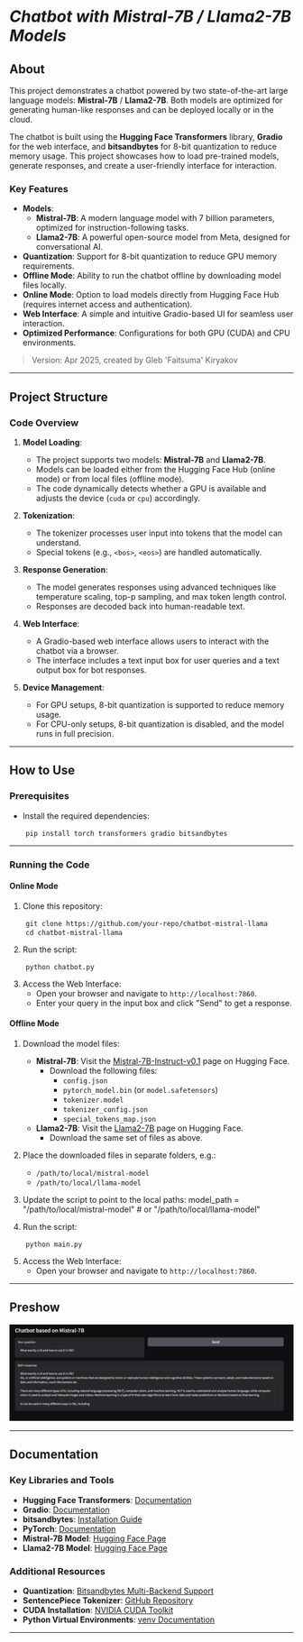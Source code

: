 # **_Chatbot with Mistral-7B / Llama2-7B Models_**

## About
This project demonstrates a chatbot powered by two state-of-the-art large language models: **Mistral-7B** / **Llama2-7B**. Both models are optimized for generating human-like responses and can be deployed locally or in the cloud. 

The chatbot is built using the **Hugging Face Transformers** library, **Gradio** for the web interface, and **bitsandbytes** for 8-bit quantization to reduce memory usage. This project showcases how to load pre-trained models, generate responses, and create a user-friendly interface for interaction.

### Key Features
* **Models**: 
  - **Mistral-7B**: A modern language model with 7 billion parameters, optimized for instruction-following tasks.
  - **Llama2-7B**: A powerful open-source model from Meta, designed for conversational AI.
* **Quantization**: Support for 8-bit quantization to reduce GPU memory requirements.
* **Offline Mode**: Ability to run the chatbot offline by downloading model files locally.
* **Online Mode**: Option to load models directly from Hugging Face Hub (requires internet access and authentication).
* **Web Interface**: A simple and intuitive Gradio-based UI for seamless user interaction.
* **Optimized Performance**: Configurations for both GPU (CUDA) and CPU environments.

> Version: Apr 2025, created by Gleb 'Faitsuma' Kiryakov

---


## Project Structure

### Code Overview
1. **Model Loading**:
   * The project supports two models: **Mistral-7B** and **Llama2-7B**.
   * Models can be loaded either from the Hugging Face Hub (online mode) or from local files (offline mode).
   * The code dynamically detects whether a GPU is available and adjusts the device (`cuda` or `cpu`) accordingly.

2. **Tokenization**:
   * The tokenizer processes user input into tokens that the model can understand.
   * Special tokens (e.g., `<bos>`, `<eos>`) are handled automatically.

3. **Response Generation**:
   * The model generates responses using advanced techniques like temperature scaling, top-p sampling, and max token length control.
   * Responses are decoded back into human-readable text.

4. **Web Interface**:
   * A Gradio-based web interface allows users to interact with the chatbot via a browser.
   * The interface includes a text input box for user queries and a text output box for bot responses.

5. **Device Management**:
   * For GPU setups, 8-bit quantization is supported to reduce memory usage.
   * For CPU-only setups, 8-bit quantization is disabled, and the model runs in full precision.

---

## How to Use

### Prerequisites
* Install the required dependencies:
```
    pip install torch transformers gradio bitsandbytes
```

---

### Running the Code

#### Online Mode
1. Clone this repository:
```
    git clone https://github.com/your-repo/chatbot-mistral-llama
    cd chatbot-mistral-llama
```

2. Run the script:
```
    python chatbot.py
```

3. Access the Web Interface:
   * Open your browser and navigate to `http://localhost:7860`.
   * Enter your query in the input box and click "Send" to get a response.

#### Offline Mode
1. Download the model files:
   - **Mistral-7B**: Visit the [Mistral-7B-Instruct-v0.1](https://huggingface.co/mistralai/Mistral-7B-Instruct-v0.1) page on Hugging Face.
     - Download the following files:
       - `config.json`
       - `pytorch_model.bin` (or `model.safetensors`)
       - `tokenizer.model`
       - `tokenizer_config.json`
       - `special_tokens_map.json`
   - **Llama2-7B**: Visit the [Llama2-7B](https://huggingface.co/meta-llama/Llama-2-7b-chat-hf) page on Hugging Face.
     - Download the same set of files as above.

2. Place the downloaded files in separate folders, e.g.:
   - `/path/to/local/mistral-model`
   - `/path/to/local/llama-model`

3. Update the script to point to the local paths:
    model_path = "/path/to/local/mistral-model"  # or "/path/to/local/llama-model"

4. Run the script:
```
    python main.py
```

5. Access the Web Interface:
   * Open your browser and navigate to `http://localhost:7860`.

---


## Preshow

<div align="center">
    <img src="images/preshow-chatbot.png" alt="Chatbot Preview">
</div>

---

## Documentation

### Key Libraries and Tools
* **Hugging Face Transformers**: [Documentation](https://huggingface.co/docs/transformers/index)
* **Gradio**: [Documentation](https://gradio.app/docs/)
* **bitsandbytes**: [Installation Guide](https://github.com/TimDettmers/bitsandbytes)
* **PyTorch**: [Documentation](https://pytorch.org/docs/stable/index.html)
* **Mistral-7B Model**: [Hugging Face Page](https://huggingface.co/mistralai/Mistral-7B-Instruct-v0.1)
* **Llama2-7B Model**: [Hugging Face Page](https://huggingface.co/meta-llama/Llama-2-7b-chat-hf)

### Additional Resources
* **Quantization**: [Bitsandbytes Multi-Backend Support](https://huggingface.co/docs/bitsandbytes/main/en/installation#multi-backend)
* **SentencePiece Tokenizer**: [GitHub Repository](https://github.com/google/sentencepiece)
* **CUDA Installation**: [NVIDIA CUDA Toolkit](https://developer.nvidia.com/cuda-downloads)
* **Python Virtual Environments**: [venv Documentation](https://docs.python.org/3/library/venv.html)

---
